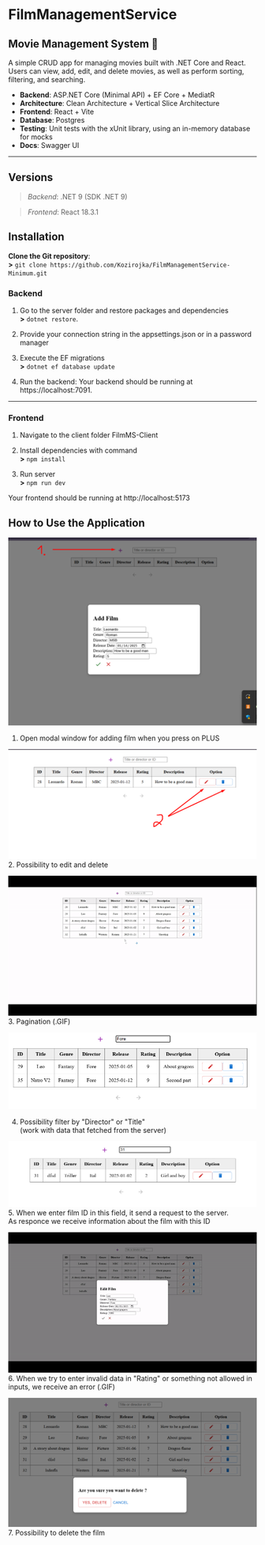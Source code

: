 # FilmManagementService

## Movie Management System 🎥

A simple CRUD app for managing movies built with .NET Core and React.  
Users can view, add, edit, and delete movies, as well as perform sorting, filtering, and searching.

- **Backend**: ASP.NET Core (Minimal API) + EF Core + MediatR 
- **Architecture**: Clean Architecture + Vertical Slice Architecture
- **Frontend**: React + Vite
- **Database**: Postgres
- **Testing**: Unit tests with the xUnit library, using an in-memory database for mocks
- **Docs**: Swagger UI

---

## Versions
>*Backend*: .NET 9 (SDK .NET 9)

>*Frontend*: React 18.3.1

## Installation

**Clone the Git repository**:  
 **>** `git clone https://github.com/Kozirojka/FilmManagementService-Minimum.git`

### Backend

1. Go to the server folder and restore packages and dependencies   
**>** `dotnet restore`.

2. Provide your connection string in the appsettings.json or in a password manager

3. Execute the EF migrations  
**>** `dotnet ef database update`

4. Run the backend:
   Your backend should be running at https://localhost:7091.

---

### Frontend

1. Navigate to the client folder FilmMS-Client

2. Install dependencies with command  
**>** `npm install`

3. Run server  
**>** `npm run dev`

Your frontend should be running at
http://localhost:5173

## How to Use the Application

![alt text](./User-Attachments/image-6.png)
1. Open modal window for adding film when you press on PLUS

![alt text](./User-Attachments/image-1.png)
2. Possibility to edit and delete

![alt text](./User-Attachments/ezgif-47ff1d5ad4c4d.gif)
3. Pagination (.GIF)

![alt text](./User-Attachments/image-2.png)

4. Possibility filter by "Director" or "Title"  
(work with data that fetched from the server)


![alt text](./User-Attachments/image-3.png)
5. When we enter film ID in this field, it send a request to the server.  
As responce we receive information about the film with this ID


![alt text](./User-Attachments/ezgif-2c24e76aecf74.gif)
6. When we try to enter invalid data in "Rating" or   something not allowed in inputs, we receive an error (.GIF)  

![alt text](./User-Attachments/image-5.png)
7. Possibility to delete the film